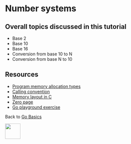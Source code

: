 # Number systems

## Overall topics discussed in this tutorial

- Base 2
- Base 10
- Base 16
- Conversion from base 10 to N
- Conversion from base N to 10

## Resources

- [Program memory allocation types](https://wiki.osdev.org/Program_Memory_Allocation_Types)
- [Calling convention](https://wiki.osdev.org/Calling_Convention)
- [Memory layout in C](https://www.geeksforgeeks.org/memory-layout-of-c-program/)
- [Zero page](https://en.wikipedia.org/wiki/Zero_page)
- [Go playground exercise](https://play.golang.org/p/RzAfXqZ6XiY)

Back to
[Go Basics](https://github.com/gophertuts/go-basics)

<img src="https://github.com/gophertuts/go-basics/raw/master/gophertuts.svg?sanitize=true" width="50px"/>
